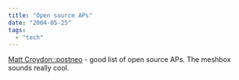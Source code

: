 ```yaml
---
title: "Open source APs"
date: "2004-05-25"
tags: 
  - "tech"
---
```


[Matt Croydon::postneo](http://postneo.com/2004/05/25.html#a3424 "Matt Croydon::postneo") - good list of open source APs. The meshbox sounds really cool.
